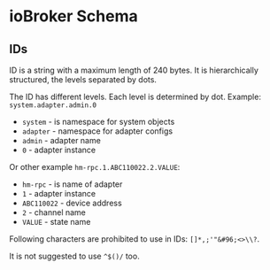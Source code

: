 # ioBroker Schema
## IDs
ID is a string with a maximum length of 240 bytes.
It is hierarchically structured, the levels separated by dots.

The ID has different levels. Each level is determined by dot. Example: `system.adapter.admin.0`
- `system` - is namespace for system objects
- `adapter` - namespace for adapter configs
- `admin` - adapter name
- `0` - adapter instance

Or other example `hm-rpc.1.ABC110022.2.VALUE`:
- `hm-rpc` - is name of adapter
- `1` - adapter instance
- `ABC110022` - device address
- `2` - channel name
- `VALUE` - state name

Following characters are prohibited to use in IDs: `[]*,;'"&#96;<>\\?`.

It is not suggested to use `^$()/` too.